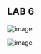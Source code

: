## LAB 6

![image](https://github.com/user-attachments/assets/ce527ea6-8e3c-4719-bce5-ee1fe5a731e2)


![image](https://github.com/user-attachments/assets/3078d189-975a-44ac-a99b-72c051e42e69)


